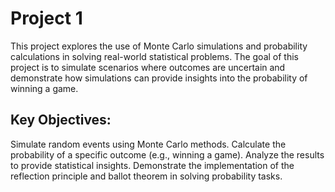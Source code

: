 # Project 1

This project explores the use of Monte Carlo simulations and probability calculations in solving real-world statistical problems. The goal of this project is to simulate scenarios where outcomes are uncertain and demonstrate how simulations can provide insights into the probability of winning a game.

## Key Objectives:
Simulate random events using Monte Carlo methods.
Calculate the probability of a specific outcome (e.g., winning a game).
Analyze the results to provide statistical insights.
Demonstrate the implementation of the reflection principle and ballot theorem in solving probability tasks.
